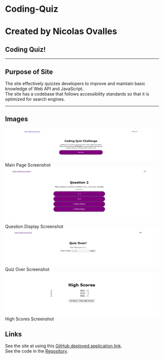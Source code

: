 # Coding-Quiz
# Created by Nicolas Ovalles

## Coding Quiz!
-----

## Purpose of Site

The site effectively quizzes developers to improve and maintain basic knowledge of Web API and JavaScript.<br/>
The site has a codebase that follows accessibility standards so that it is optimized for search engines.   

-----


## Images

![image](assets\images\main-page.PNG)Main Page Screenshot
![image](assets\images\question-2.PNG)Question Display Screenshot
![image](assets\images\quiz-over.PNG)Quiz Over Screenshot
![image](assets\images\high-scores.PNG)High Scores Screenshot



## Links

See the site at using this [GitHub deployed application link](https://nickovalles.github.io/coding-quiz/). <br/>
See the code in the [Repository](https://github.com/nickovalles/coding-quiz). 